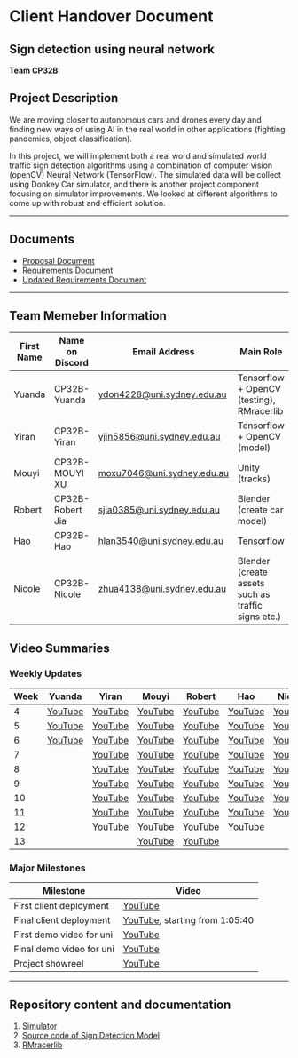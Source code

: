 # Client Handover Document 
## Sign detection using neural network 
**Team CP32B**

## Project Description

We are moving closer to autonomous cars and drones every day and finding new ways of using AI in the real world in other applications (fighting pandemics, object classification). 

In this project, we will implement both a real word and simulated world traffic sign detection algorithms using a combination of computer vision (openCV) Neural Network (TensorFlow). The simulated data will be collect using Donkey Car simulator, and there is another project component focusing on simulator improvements. We looked at different algorithms to come up with robust and efficient solution.

---
## Documents

- [Proposal Document](https://github.com/wallarug/capstone2020/blob/master/proposals/CP32%20-%20Project%20Proposal.pdf)
- [Requirements Document](https://github.com/wallarug/capstone2020/blob/master/requirements/CP32%20-%20Scope%20and%20Requirements%20Document%20September%202020.pdf)
- [Updated Requirements Document](https://github.com/wallarug/capstone2020/blob/master/requirements/CP31%20and%20CP32%20-%20Further%20Scope%20Information%20for%20Simulator.pdf)

---
## Team Memeber Information

| First Name | Name on Discord  | Email Address              | Main Role                                          |
| ---------- | ---------------- | -------------------------- | -------------------------------------------------- |
| Yuanda     | CP32B-Yuanda     | ydon4228@uni.sydney.edu.au | Tensorflow + OpenCV (testing), RMracerlib          |
| Yiran      | CP32B-Yiran      | yjin5856@uni.sydney.edu.au | Tensorflow + OpenCV (model)                        |
| Mouyi      | CP32B-MOUYI XU   | moxu7046@uni.sydney.edu.au | Unity (tracks)                                     |
| Robert     | CP32B-Robert Jia | sjia0385@uni.sydney.edu.au | Blender (create car model)                         |
| Hao        | CP32B-Hao        | hlan3540@uni.sydney.edu.au | Tensorflow                                         |
| Nicole     | CP32B-Nicole     | zhua4138@uni.sydney.edu.au | Blender (create assets such as traffic signs etc.) |

## Video Summaries

### Weekly Updates
| Week | Yuanda                                                       | Yiran                                   | Mouyi                                   | Robert                                                       | Hao                                     | Nicole                                  |
| ---- | ------------------------------------------------------------ | --------------------------------------- | --------------------------------------- | ------------------------------------------------------------ | --------------------------------------- | --------------------------------------- |
| 4    | [YouTube](https://youtu.be/d9mRQXM1_dc)                      | [YouTube](https://youtu.be/NJyp6R7ZGR0) | [YouTube](https://youtu.be/_2eW4pzh7tE) | [YouTube](https://youtu.be/NiPeBPrbKXM)                      | [YouTube](https://youtu.be/7U-fWr5Sv_E) | [YouTube](https://youtu.be/dX4lj7Y1JFY) |
| 5    | [YouTube](https://www.youtube.com/watch?v=-Ea1S9x55oQ&feature=youtu.be) | [YouTube](https://youtu.be/Pdbp4nOL8Lk) | [YouTube](https://youtu.be/2FwnLP4FiB0) | [YouTube](https://youtu.be/d3iy-GJf6XI)                      | [YouTube](https://youtu.be/JvlqVd-pQZo) | [YouTube](https://youtu.be/KkBae-5aGnw) |
| 6    | [YouTube](https://www.youtube.com/watch?v=hWSs6zBgu_s&feature=youtu.be) | [YouTube](https://youtu.be/6CO-E7Vt03I) | [YouTube](https://youtu.be/adVbw1as3VE) | [YouTube](https://youtu.be/-kTnFZG_Ac4)                      | [YouTube](https://youtu.be/--aVURGKhNk) | [YouTube](https://youtu.be/aACL0KiHaO8) |
| 7    |                                                              | [YouTube](https://youtu.be/3xD5ec7F6L8) | [YouTube](https://youtu.be/S7HMbG-Ljqc) | [YouTube](https://youtu.be/fGYtrB7iZmA)                      | [YouTube](https://youtu.be/lX3zUaQVL3Q) | [YouTube](https://youtu.be/AEior8RGtFQ) |
| 8    |                                                              | [YouTube](https://youtu.be/lp8B9a6NXHw) | [YouTube](https://youtu.be/S7HMbG-Ljqc) | [YouTube](https://youtu.be/UZG1vpD1AS0)                      | [YouTube](https://youtu.be/x0gUSXXUKaI) | [YouTube](https://youtu.be/6HWmnvg1lpU) |
| 9    |                                                              | [YouTube](https://youtu.be/nntQoA_ZGRM) | [YouTube](https://youtu.be/xOlWfW1SABQ) | [YouTube](https://www.youtube.com/watch?v=tltSKE9agMs&feature=youtu.be) | [YouTube](https://youtu.be/BjYLYZGwsJE) | [YouTube](https://youtu.be/-AnldWgdCXE) |
| 10   |                                                              | [YouTube](https://youtu.be/ZBgl6bLZNFs) | [YouTube](https://youtu.be/z_Aa4tvAlOI) | [YouTube](https://www.youtube.com/watch?v=b1Enooe4wRc&feature=youtu.be) | [YouTube](https://youtu.be/M33l6vhlL0E) | [YouTube](https://youtu.be/FWF6cEYGq8Y) |
| 11   |                                                              | [YouTube](https://youtu.be/AdHaU4O7G_g) | [YouTube](https://youtu.be/AINMHtjeVyo) | [YouTube](https://www.youtube.com/watch?v=iSuoB33_i0A&feature=youtu.be) | [YouTube](https://youtu.be/NDRO-ccFWfo) | [YouTube](https://youtu.be/KdtCmdEQZ78) |
| 12   |                                                              | [YouTube](https://youtu.be/zU0vtKoXRBM) | [YouTube](https://youtu.be/eqNrKk2x5V4) | [YouTube](https://www.youtube.com/watch?v=J37EGAt-KQs&feature=youtu.be) | [YouTube](https://youtu.be/AWeeRJO3CE0) |                                         |
| 13   |                                                              |                                         | [YouTube](https://youtu.be/rKrkwmnWJ7c) | [YouTube](https://www.youtube.com/watch?v=Qvmi7Z04hxA&feature=youtu.be) |                                         |                                         |

### Major Milestones

| Milestone                | Video                                                        |
| ------------------------ | ------------------------------------------------------------ |
| First client deployment  | [YouTube](https://www.youtube.com/watch?v=_W_JX03uFBE&list=PLfwiy0wVlGXwtHwRymVrPehrioXkUKPEg&index=6&t=2008s) |
| Final client deployment  | [YouTube](https://www.youtube.com/watch?v=6H6geVCDLH8), starting from 1:05:40 |
| First demo video for uni | [YouTube](https://www.youtube.com/watch?v=v1NtHFMFIjQ&feature=emb_logo) |
| Final demo video for uni | [YouTube](https://www.youtube.com/watch?v=eCw6QChhvj4&feature=youtu.be) |
| Project showreel         | [YouTube](https://www.youtube.com/watch?v=VxKC9a5ixNI&feature=youtu.be) |




---
## Repository content and documentation

1. [Simulator](https://github.com/Yuanda-Dong/Client-Final-Deployment/tree/main/Simulator)
2. [Source code of Sign Detection Model](https://github.com/Yuanda-Dong/Client-Final-Deployment/tree/main/SourceCode)
3. [RMracerlib](https://github.com/Yuanda-Dong/Client-Final-Deployment/tree/main/rmracerlib)
